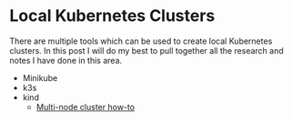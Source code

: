 # Local Kubernetes Clusters

There are multiple tools which can be used to create local Kubernetes clusters. In this post I will do my best to pull together all the research and notes I have done in this area.

- Minikube
- k3s
- kind 
  - [Multi-node cluster how-to](https://github.com/mberger/mberger/blob/main/kubernetes/Getting-Started-with-Kind-Multi-node-local-k8s-cluster.md)